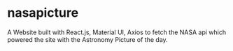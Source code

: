 # nasapicture
A Website built with React.js, Material UI, Axios to fetch the NASA api which powered the site with the Astronomy Picture of the day.
